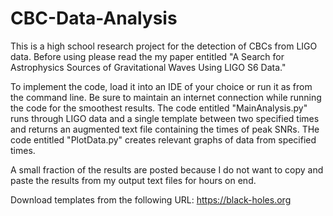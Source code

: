# CBC-Data-Analysis

This is a high school research project for the detection of CBCs from LIGO data.  Before using please read the my paper entitled "A Search for Astrophysics Sources of Gravitational Waves Using LIGO S6 Data." 

To implement the code, load it into an IDE of your choice or run it as from the command line.  Be sure to maintain an internet connection while running the code for the smoothest results.  The code entitled "MainAnalysis.py" runs through LIGO data and a single template between two specified times and returns an augmented text file containing the times of peak SNRs.  THe code entitled "PlotData.py" creates relevant graphs of data from specified times.  

A small fraction of the results are posted because I do not want to copy and paste the results from my output text files for hours on end.  

Download templates from the following URL: https://black-holes.org
